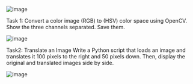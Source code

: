 ![image](https://github.com/Fay-Balhareth/Headache-Types-Expert-System/assets/107503708/15777579-1026-4623-abb1-d7dcf646111d)

Task 1: 
Convert a color image (RGB) to (HSV) color space using OpenCV.
Show the three channels separated.
Save them.

![image](https://github.com/Fay-Balhareth/Headache-Types-Expert-System/assets/107503708/31a993e6-4000-44c8-9478-93aff0e53e91)

Task2:
Translate an Image Write a Python script that loads an image and translates it 100 pixels to the right and 50 pixels down. Then, display the original and translated images side by side.

![image](https://github.com/Fay-Balhareth/Headache-Types-Expert-System/assets/107503708/e120b230-b376-4faa-8ae3-f1764aa3ab49)


